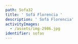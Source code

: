 ```yaml
---
path: Sofa32
title: ' Sofá Florencia '
description: ' Sofá Florencia'
activityImages:
  - /assets/img-2986.jpg
identifier: sofas
---
```


